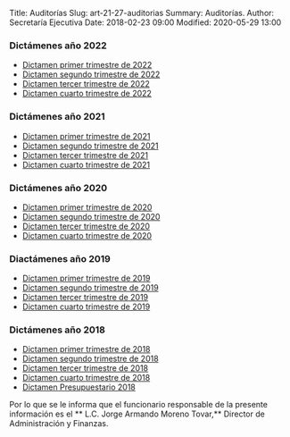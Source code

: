 Title: Auditorías
Slug: art-21-27-auditorias
Summary: Auditorías.
Author: Secretaría Ejecutiva
Date: 2018-02-23 09:00
Modified: 2020-05-29 13:00


 <script src="../date.js"></script>
 <div id="date"> </div>

### Dictámenes año 2022

* [Dictamen primer trimestre de 2022](dictamen-2022-03-primer-trimestre.pdf)
* [Dictamen segundo trimestre de 2022](dictamen-2022-06-segundo-trimestre.pdf)
* [Dictamen tercer trimestre de 2022](dictamen-2022-09-tercer-trimestre.pdf)
* [Dictamen cuarto trimestre de 2022](dictamen-2022-12-cuarto-trimestre.pdf)



### Dictámenes año 2021

* [Dictamen primer trimestre de 2021](dictamen-2021-03-primer-trimestre.pdf)
* [Dictamen segundo trimestre de 2021](dictamen-2021-06-segundo-trimestre.pdf)
* [Dictamen tercer trimestre de 2021](dictamen-2021-09-tercer-trimestre.pdf)
* [Dictamen cuarto trimestre de 2021](dictamen-2021-12-cuarto-trimestre.pdf)

### Dictámenes año 2020

* [Dictamen primer trimestre de 2020](dictamen-2020-03-primer-trimestre.pdf)
* [Dictamen segundo trimestre de 2020](dictamen-2020-02-segundo-trimestre.pdf)
* [Dictamen tercer trimestre de 2020](dictamen-2020-02-tercer-trimestre.pdf)
* [Dictamen cuarto trimestre de 2020](dictamen-2020-04-cuarto-trimestre.pdf)

### Diactámenes año 2019

* [Dictamen primer trimestre de 2019](dictamen-2019-03-primer-trimestre.pdf)
* [Dictamen segundo trimestre de 2019](dictamen-2019-06-segundo-trimestre.pdf)
* [Dictamen tercer trimestre de 2019](dictamen-2019-09-tercer-trimestre.pdf)
* [Dictamen cuarto trimestre de 2019](dictamen-2019-12-cuarto-trimestre.pdf)

### Dictámenes año 2018

* [Dictamen primer trimestre de 2018](dictamen-2018-03-primer-trimestre.pdf)
* [Dictamen segundo trimestre de 2018](dictamen-2018-06-segundo-trimestre.pdf)
* [Dictamen tercer trimestre de 2018](dictamen-2018-09-tercer-trimestre.pdf)
* [Dictamen cuarto trimestre de 2018](dictamen-2018-12-tercer-trimestre.pdf)
* [Dictamen Presupuestario 2018](dictamen-presupuestario-2018.pdf)

Por lo que se le informa que el funcionario responsable de la presente información es el ** L.C. Jorge Armando Moreno Tovar,** Director de Administración y Finanzas.
